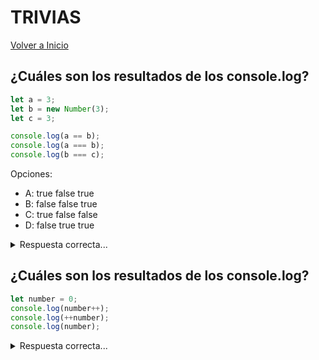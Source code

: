 # TRIVIAS

[Volver a Inicio](../README.md)

## ¿Cuáles son los resultados de los console.log?

```js
let a = 3;
let b = new Number(3);
let c = 3;

console.log(a == b);
console.log(a === b);
console.log(b === c);
```

Opciones:

- A: true false true
- B: false false true
- C: true false false
- D: false true true

<details>
  <summary>Respuesta correcta...</summary>
D (true false false)

new Number () es un constructor de funciones incorporado.
Aunque parece un número, no es realmente un número:
tiene muchas características adicionales y es un objeto.
Cuando usamos el operador ==, solo verifica si tiene el mismo valor.
Ambos tienen el valor de 3, por lo que devuelve true.

Sin embargo, cuando usamos el operador ===,
tanto el valor como el tipo deben ser iguales.
Entonces: new Number () no es un número, es un objeto.
Ambos devuelven "false".

</details>

## ¿Cuáles son los resultados de los console.log?

```js
let number = 0;
console.log(number++);
console.log(++number);
console.log(number);
```

<details>
  <summary>Respuesta correcta...</summary>
Los Resultados serán: 0, 2, 2

El operador postfix unario ++:
- Devuelve el valor (esto devuelve 0)
- Incrementa el valor (el número es ahora 1)

El operador unario prefix ++:
- Incrementa el valor (el número es ahora 2)
-  Devuelve el valor (esto devuelve 2)
Por lo tanto, devuelve 0 2 2.
</details>
